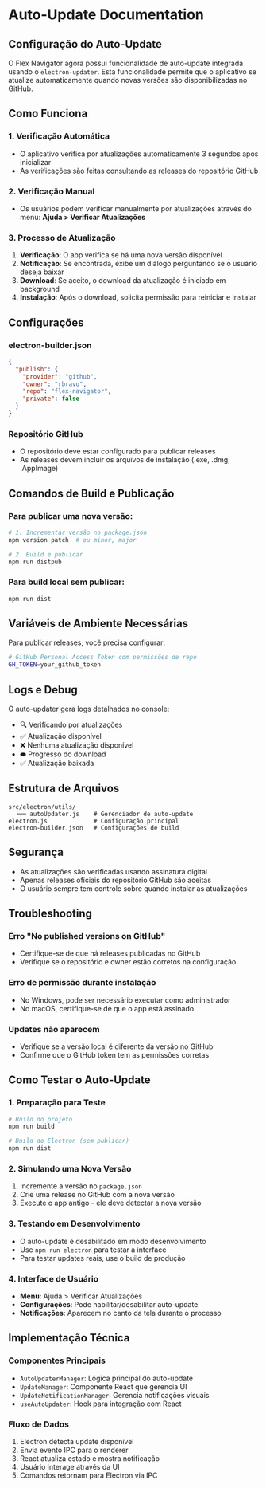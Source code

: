 # Auto-Update Documentation

## Configuração do Auto-Update

O Flex Navigator agora possui funcionalidade de auto-update integrada usando o `electron-updater`. Esta funcionalidade permite que o aplicativo se atualize automaticamente quando novas versões são disponibilizadas no GitHub.

## Como Funciona

### 1. Verificação Automática
- O aplicativo verifica por atualizações automaticamente 3 segundos após inicializar
- As verificações são feitas consultando as releases do repositório GitHub

### 2. Verificação Manual
- Os usuários podem verificar manualmente por atualizações através do menu: **Ajuda > Verificar Atualizações**

### 3. Processo de Atualização
1. **Verificação**: O app verifica se há uma nova versão disponível
2. **Notificação**: Se encontrada, exibe um diálogo perguntando se o usuário deseja baixar
3. **Download**: Se aceito, o download da atualização é iniciado em background
4. **Instalação**: Após o download, solicita permissão para reiniciar e instalar

## Configurações

### electron-builder.json
```json
{
  "publish": {
    "provider": "github",
    "owner": "rbravo",
    "repo": "flex-navigator",
    "private": false
  }
}
```

### Repositório GitHub
- O repositório deve estar configurado para publicar releases
- As releases devem incluir os arquivos de instalação (.exe, .dmg, .AppImage)

## Comandos de Build e Publicação

### Para publicar uma nova versão:
```bash
# 1. Incrementar versão no package.json
npm version patch  # ou minor, major

# 2. Build e publicar
npm run distpub
```

### Para build local sem publicar:
```bash
npm run dist
```

## Variáveis de Ambiente Necessárias

Para publicar releases, você precisa configurar:

```bash
# GitHub Personal Access Token com permissões de repo
GH_TOKEN=your_github_token
```

## Logs e Debug

O auto-updater gera logs detalhados no console:
- 🔍 Verificando por atualizações
- ✅ Atualização disponível
- ❌ Nenhuma atualização disponível
- ⬬ Progresso do download
- ✅ Atualização baixada

## Estrutura de Arquivos

```
src/electron/utils/
  └── autoUpdater.js    # Gerenciador de auto-update
electron.js             # Configuração principal
electron-builder.json   # Configurações de build
```

## Segurança

- As atualizações são verificadas usando assinatura digital
- Apenas releases oficiais do repositório GitHub são aceitas
- O usuário sempre tem controle sobre quando instalar as atualizações

## Troubleshooting

### Erro "No published versions on GitHub"
- Certifique-se de que há releases publicadas no GitHub
- Verifique se o repositório e owner estão corretos na configuração

### Erro de permissão durante instalação
- No Windows, pode ser necessário executar como administrador
- No macOS, certifique-se de que o app está assinado

### Updates não aparecem
- Verifique se a versão local é diferente da versão no GitHub
- Confirme que o GitHub token tem as permissões corretas

## Como Testar o Auto-Update

### 1. Preparação para Teste
```bash
# Build do projeto
npm run build

# Build do Electron (sem publicar)
npm run dist
```

### 2. Simulando uma Nova Versão
1. Incremente a versão no `package.json`
2. Crie uma release no GitHub com a nova versão
3. Execute o app antigo - ele deve detectar a nova versão

### 3. Testando em Desenvolvimento
- O auto-update é desabilitado em modo desenvolvimento
- Use `npm run electron` para testar a interface
- Para testar updates reais, use o build de produção

### 4. Interface de Usuário
- **Menu**: Ajuda > Verificar Atualizações
- **Configurações**: Pode habilitar/desabilitar auto-update
- **Notificações**: Aparecem no canto da tela durante o processo

## Implementação Técnica

### Componentes Principais
- `AutoUpdaterManager`: Lógica principal do auto-update
- `UpdateManager`: Componente React que gerencia UI
- `UpdateNotificationManager`: Gerencia notificações visuais
- `useAutoUpdater`: Hook para integração com React

### Fluxo de Dados
1. Electron detecta update disponível
2. Envia evento IPC para o renderer
3. React atualiza estado e mostra notificação
4. Usuário interage através da UI
5. Comandos retornam para Electron via IPC
